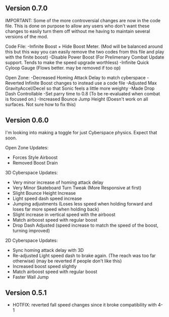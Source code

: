 ## Version 0.7.0

IMPORTANT: Some of the more controversial changes are now in the code file. This is done on purpose to allow any users who don't want these changes to easily turn them off without me having to maintain several versions of the mod.

Code File:
-Infinite Boost + Hide Boost Meter. (Mod will be balanced around this but this way you can easily remove the two codes from this file and play with the finite boost)
-Disable Power Boost (For Prelimenary  Combat Update support. Tends to make the speed upgrade worthless)
-Infinite Quick Cyloop Gauge (Flows better. may be removed if too op)

Open Zone:
-Decreased Homing Attack Delay to match cyberspace
-Reverted Infinite Boost changes to instead use a code file
-Adjusted Max GravityAccel/Decel so that Sonic feels a little more weighty
-Made Drop Dash Controllable
-Set parry time to 0.8 (To be re-evaluated when combat is focused on.)
-Increased Bounce Jump Height (Doesn't work on all surfaces. Not sure how to fix this)

## Version 0.6.0
I'm looking into making a toggle for just Cyberspace physics. Expect that soon.

Open Zone Updates:
- Forces Style Airboost
- Removed Boost Drain

3D Cyberspace Updates:
- Very minor increase of homing attack delay
- Very Minor Skateboard Turn Tweak (More Responsive at first)
- Slight Bounce Height Increase
- Light speed dash speed increase
- Jumping adjustments (Loses less speed when holding forward and loses far more speed when holding back)
- Slight increase in vertical speed with the airboost
- Match airboost speed with regular boost
- Drop Dash Adjusted (speed increase to match the speed of the boost, turning improved)


2D Cyberspace Updates:
- Sync homing attack delay with 3D
- Re-adjusted Light speed dash to brake again. (The reach was too far otherwise) (may be reverted if people don't like this)
- Increased boost speed slightly
- Match airboost speed with regular boost
- Faster Wall Jump

## Version 0.5.1

- HOTFIX: reverted fall speed changes since it broke compatibility with 4-1
